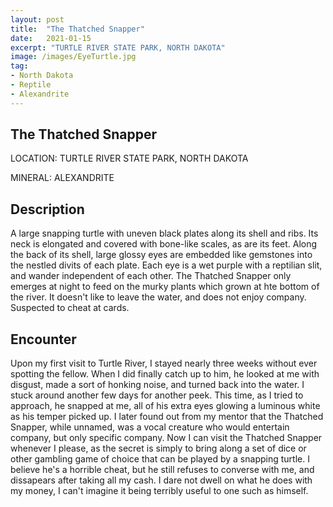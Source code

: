 ```yaml
---
layout: post
title:  "The Thatched Snapper"
date:   2021-01-15
excerpt: "TURTLE RIVER STATE PARK, NORTH DAKOTA"
image: /images/EyeTurtle.jpg
tag:
- North Dakota
- Reptile
- Alexandrite
---
```


## The Thatched Snapper

LOCATION: TURTLE RIVER STATE PARK, NORTH DAKOTA

MINERAL: ALEXANDRITE

## Description

A large snapping turtle with uneven black plates along its shell and ribs. Its neck is elongated and covered with bone-like scales, as are its feet. Along the back of its shell, large glossy eyes are embedded like gemstones into the nestled divits of each plate. Each eye is a wet purple with a reptilian slit, and wander independent of each other. The Thatched Snapper only emerges at night to feed on the murky plants which grown at hte bottom of the river. It doesn't like to leave the water, and does not enjoy company. Suspected to cheat at cards.

## Encounter

Upon my first visit to Turtle River, I stayed nearly three weeks without ever spotting the fellow. When I did finally catch up to him, he looked at me with disgust, made a sort of honking noise, and turned back into the water. I stuck around another few days for another peek. This time, as I tried to approach, he snapped at me, all of his extra eyes glowing a luminous white as his temper picked up. I later found out from my mentor that the Thatched Snapper, while unnamed, was a vocal creature who would entertain company, but only specific company. Now I can visit the Thatched Snapper whenever I please, as the secret is simply to bring along a set of dice or other gambling game of choice that can be played by a snapping turtle. I believe he's a horrible cheat, but he still refuses to converse with me, and dissapears after taking all my cash. I dare not dwell on what he does with my money, I can't imagine it being terribly useful to one such as himself.
